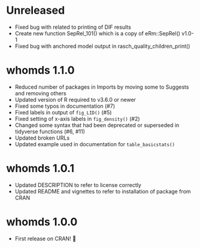 # Unreleased

- Fixed bug with related to printing of DIF results
- Create new function SepRel_101() which is a copy of eRm::SepRel() v1.0-1
- Fixed bug with anchored model output in rasch_quality_children_print()

# whomds 1.1.0

- Reduced number of packages in Imports by moving some to Suggests and removing others
- Updated version of R required to v3.6.0 or newer
- Fixed some typos in documentation (#7)
- Fixed labels in output of `fig_LID()` (#5)
- Fixed setting of x-axis labels in `fig_density()` (#2)
- Changed some syntax that had been deprecated or superseded in tidyverse functions (#6, #11)
- Updated broken URLs
- Updated example used in documentation for `table_basicstats()`

# whomds 1.0.1

- Updated DESCRIPTION to refer to license correctly
- Updated README and vignettes to refer to installation of package from CRAN

# whomds 1.0.0

- First release on CRAN! 🎉
